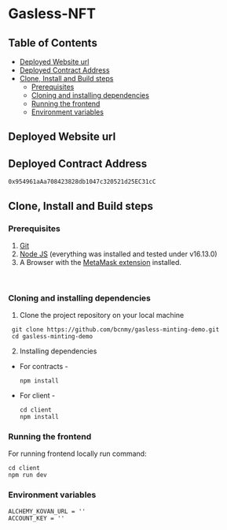 # Gasless-NFT

## Table of Contents
- [Deployed Website url](#deployed-website-url)
- [Deployed Contract Address](#deployed-contract-address)
- [Clone, Install and Build steps](#clone-install-and-build-steps)
  - [Prerequisites](#prerequisites)
  - [Cloning and installing dependencies](#cloning-and-installing-dependencies)
  - [Running the frontend](#running-the-frontend)
  - [Environment variables](#environment-variables)

## Deployed Website url

## Deployed Contract Address

`0x954961aAa708423828db1047c320521d25EC31cC`

## Clone, Install and Build steps

### Prerequisites

1. [Git](https://git-scm.com/)
2. [Node JS](https://nodejs.org/en/) (everything was installed and tested under v16.13.0)
3. A Browser with the [MetaMask extension](https://metamask.io/) installed.

<br>

### Cloning and installing dependencies

1. Clone the project repository on your local machine

```
 git clone https://github.com/bcnmy/gasless-minting-demo.git
 cd gasless-minting-demo
```

2. Installing dependencies

-   For contracts -
    ```
    npm install
    ```
-   For client -
    ```
    cd client
    npm install
    ```

### Running the frontend

For running frontend locally run command:

```
cd client
npm run dev
```

### Environment variables

```
ALCHEMY_KOVAN_URL = ''
ACCOUNT_KEY = ''
```
